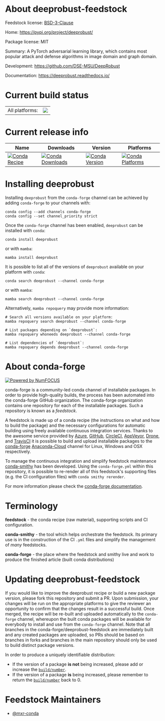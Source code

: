 About deeprobust-feedstock
==========================

Feedstock license: [BSD-3-Clause](https://github.com/conda-forge/deeprobust-feedstock/blob/main/LICENSE.txt)

Home: https://pypi.org/project/deeprobust/

Package license: MIT

Summary: A PyTorch adversarial learning library, which contains most popular attack and defense algorithms in image domain and graph domain.

Development: https://github.com/DSE-MSU/DeepRobust

Documentation: https://deeprobust.readthedocs.io/

Current build status
====================


<table><tr><td>All platforms:</td>
    <td>
      <a href="https://dev.azure.com/conda-forge/feedstock-builds/_build/latest?definitionId=12860&branchName=main">
        <img src="https://dev.azure.com/conda-forge/feedstock-builds/_apis/build/status/deeprobust-feedstock?branchName=main">
      </a>
    </td>
  </tr>
</table>

Current release info
====================

| Name | Downloads | Version | Platforms |
| --- | --- | --- | --- |
| [![Conda Recipe](https://img.shields.io/badge/recipe-deeprobust-green.svg)](https://anaconda.org/conda-forge/deeprobust) | [![Conda Downloads](https://img.shields.io/conda/dn/conda-forge/deeprobust.svg)](https://anaconda.org/conda-forge/deeprobust) | [![Conda Version](https://img.shields.io/conda/vn/conda-forge/deeprobust.svg)](https://anaconda.org/conda-forge/deeprobust) | [![Conda Platforms](https://img.shields.io/conda/pn/conda-forge/deeprobust.svg)](https://anaconda.org/conda-forge/deeprobust) |

Installing deeprobust
=====================

Installing `deeprobust` from the `conda-forge` channel can be achieved by adding `conda-forge` to your channels with:

```
conda config --add channels conda-forge
conda config --set channel_priority strict
```

Once the `conda-forge` channel has been enabled, `deeprobust` can be installed with `conda`:

```
conda install deeprobust
```

or with `mamba`:

```
mamba install deeprobust
```

It is possible to list all of the versions of `deeprobust` available on your platform with `conda`:

```
conda search deeprobust --channel conda-forge
```

or with `mamba`:

```
mamba search deeprobust --channel conda-forge
```

Alternatively, `mamba repoquery` may provide more information:

```
# Search all versions available on your platform:
mamba repoquery search deeprobust --channel conda-forge

# List packages depending on `deeprobust`:
mamba repoquery whoneeds deeprobust --channel conda-forge

# List dependencies of `deeprobust`:
mamba repoquery depends deeprobust --channel conda-forge
```


About conda-forge
=================

[![Powered by
NumFOCUS](https://img.shields.io/badge/powered%20by-NumFOCUS-orange.svg?style=flat&colorA=E1523D&colorB=007D8A)](https://numfocus.org)

conda-forge is a community-led conda channel of installable packages.
In order to provide high-quality builds, the process has been automated into the
conda-forge GitHub organization. The conda-forge organization contains one repository
for each of the installable packages. Such a repository is known as a *feedstock*.

A feedstock is made up of a conda recipe (the instructions on what and how to build
the package) and the necessary configurations for automatic building using freely
available continuous integration services. Thanks to the awesome service provided by
[Azure](https://azure.microsoft.com/en-us/services/devops/), [GitHub](https://github.com/),
[CircleCI](https://circleci.com/), [AppVeyor](https://www.appveyor.com/),
[Drone](https://cloud.drone.io/welcome), and [TravisCI](https://travis-ci.com/)
it is possible to build and upload installable packages to the
[conda-forge](https://anaconda.org/conda-forge) [Anaconda-Cloud](https://anaconda.org/)
channel for Linux, Windows and OSX respectively.

To manage the continuous integration and simplify feedstock maintenance
[conda-smithy](https://github.com/conda-forge/conda-smithy) has been developed.
Using the ``conda-forge.yml`` within this repository, it is possible to re-render all of
this feedstock's supporting files (e.g. the CI configuration files) with ``conda smithy rerender``.

For more information please check the [conda-forge documentation](https://conda-forge.org/docs/).

Terminology
===========

**feedstock** - the conda recipe (raw material), supporting scripts and CI configuration.

**conda-smithy** - the tool which helps orchestrate the feedstock.
                   Its primary use is in the construction of the CI ``.yml`` files
                   and simplify the management of *many* feedstocks.

**conda-forge** - the place where the feedstock and smithy live and work to
                  produce the finished article (built conda distributions)


Updating deeprobust-feedstock
=============================

If you would like to improve the deeprobust recipe or build a new
package version, please fork this repository and submit a PR. Upon submission,
your changes will be run on the appropriate platforms to give the reviewer an
opportunity to confirm that the changes result in a successful build. Once
merged, the recipe will be re-built and uploaded automatically to the
`conda-forge` channel, whereupon the built conda packages will be available for
everybody to install and use from the `conda-forge` channel.
Note that all branches in the conda-forge/deeprobust-feedstock are
immediately built and any created packages are uploaded, so PRs should be based
on branches in forks and branches in the main repository should only be used to
build distinct package versions.

In order to produce a uniquely identifiable distribution:
 * If the version of a package **is not** being increased, please add or increase
   the [``build/number``](https://docs.conda.io/projects/conda-build/en/latest/resources/define-metadata.html#build-number-and-string).
 * If the version of a package **is** being increased, please remember to return
   the [``build/number``](https://docs.conda.io/projects/conda-build/en/latest/resources/define-metadata.html#build-number-and-string)
   back to 0.

Feedstock Maintainers
=====================

* [@mxr-conda](https://github.com/mxr-conda/)

